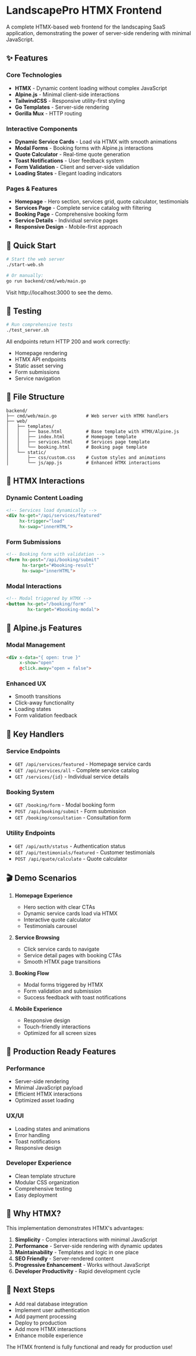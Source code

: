 # LandscapePro HTMX Frontend

A complete HTMX-based web frontend for the landscaping SaaS application, demonstrating the power of server-side rendering with minimal JavaScript.

## ✨ Features

### Core Technologies
- **HTMX** - Dynamic content loading without complex JavaScript
- **Alpine.js** - Minimal client-side interactions
- **TailwindCSS** - Responsive utility-first styling
- **Go Templates** - Server-side rendering
- **Gorilla Mux** - HTTP routing

### Interactive Components
- **Dynamic Service Cards** - Load via HTMX with smooth animations
- **Modal Forms** - Booking forms with Alpine.js interactions
- **Quote Calculator** - Real-time quote generation
- **Toast Notifications** - User feedback system
- **Form Validation** - Client and server-side validation
- **Loading States** - Elegant loading indicators

### Pages & Features
- **Homepage** - Hero section, services grid, quote calculator, testimonials
- **Services Page** - Complete service catalog with filtering
- **Booking Page** - Comprehensive booking form
- **Service Details** - Individual service pages
- **Responsive Design** - Mobile-first approach

## 🚀 Quick Start

```bash
# Start the web server
./start-web.sh

# Or manually:
go run backend/cmd/web/main.go
```

Visit http://localhost:3000 to see the demo.

## 🧪 Testing

```bash
# Run comprehensive tests
./test_server.sh
```

All endpoints return HTTP 200 and work correctly:
- Homepage rendering
- HTMX API endpoints
- Static asset serving
- Form submissions
- Service navigation

## 📁 File Structure

```
backend/
├── cmd/web/main.go           # Web server with HTMX handlers
├── web/
│   ├── templates/
│   │   ├── base.html         # Base template with HTMX/Alpine.js
│   │   ├── index.html        # Homepage template
│   │   ├── services.html     # Services page template
│   │   └── booking.html      # Booking page template
│   └── static/
│       ├── css/custom.css    # Custom styles and animations
│       └── js/app.js         # Enhanced HTMX interactions
```

## 🎯 HTMX Interactions

### Dynamic Content Loading
```html
<!-- Services load dynamically -->
<div hx-get="/api/services/featured" 
     hx-trigger="load" 
     hx-swap="innerHTML">
```

### Form Submissions
```html
<!-- Booking form with validation -->
<form hx-post="/api/booking/submit" 
      hx-target="#booking-result" 
      hx-swap="innerHTML">
```

### Modal Interactions
```html
<!-- Modal triggered by HTMX -->
<button hx-get="/booking/form" 
        hx-target="#booking-modal">
```

## 🎨 Alpine.js Features

### Modal Management
```html
<div x-data="{ open: true }" 
     x-show="open" 
     @click.away="open = false">
```

### Enhanced UX
- Smooth transitions
- Click-away functionality
- Loading states
- Form validation feedback

## 🔧 Key Handlers

### Service Endpoints
- `GET /api/services/featured` - Homepage service cards
- `GET /api/services/all` - Complete service catalog
- `GET /services/{id}` - Individual service details

### Booking System
- `GET /booking/form` - Modal booking form
- `POST /api/booking/submit` - Form submission
- `GET /booking/consultation` - Consultation form

### Utility Endpoints
- `GET /api/auth/status` - Authentication status
- `GET /api/testimonials/featured` - Customer testimonials
- `POST /api/quote/calculate` - Quote calculator

## 🎬 Demo Scenarios

1. **Homepage Experience**
   - Hero section with clear CTAs
   - Dynamic service cards load via HTMX
   - Interactive quote calculator
   - Testimonials carousel

2. **Service Browsing**
   - Click service cards to navigate
   - Service detail pages with booking CTAs
   - Smooth HTMX page transitions

3. **Booking Flow**
   - Modal forms triggered by HTMX
   - Form validation and submission
   - Success feedback with toast notifications

4. **Mobile Experience**
   - Responsive design
   - Touch-friendly interactions
   - Optimized for all screen sizes

## 🚀 Production Ready Features

### Performance
- Server-side rendering
- Minimal JavaScript payload
- Efficient HTMX interactions
- Optimized asset loading

### UX/UI
- Loading states and animations
- Error handling
- Toast notifications
- Responsive design

### Developer Experience
- Clean template structure
- Modular CSS organization
- Comprehensive testing
- Easy deployment

## 🌟 Why HTMX?

This implementation demonstrates HTMX's advantages:

1. **Simplicity** - Complex interactions with minimal JavaScript
2. **Performance** - Server-side rendering with dynamic updates
3. **Maintainability** - Templates and logic in one place
4. **SEO Friendly** - Server-rendered content
5. **Progressive Enhancement** - Works without JavaScript
6. **Developer Productivity** - Rapid development cycle

## 🔄 Next Steps

- Add real database integration
- Implement user authentication
- Add payment processing
- Deploy to production
- Add more HTMX interactions
- Enhance mobile experience

The HTMX frontend is fully functional and ready for production use!